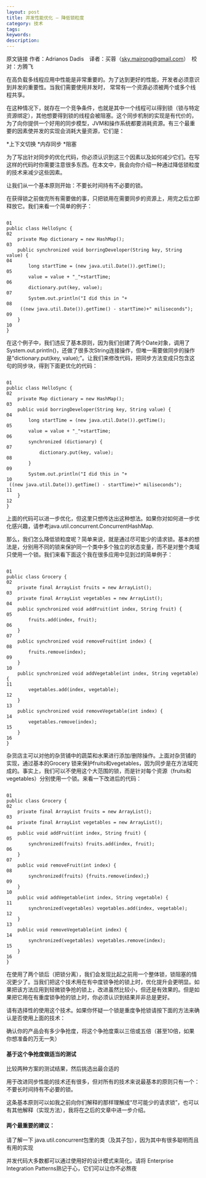 ```yaml
---
layout: post
title: 并发性能优化 – 降低锁粒度
category: 技术
tags: 
keywords: 
description: 
---
```





原文链接  作者：Adrianos Dadis　译者：买蓉（sky.mairong@gmail.com）　校对：方腾飞

在高负载多线程应用中性能是非常重要的。为了达到更好的性能，开发者必须意识到并发的重要性。当我们需要使用并发时， 常常有一个资源必须被两个或多个线程共享。

在这种情况下，就存在一个竞争条件，也就是其中一个线程可以得到锁（锁与特定资源绑定），其他想要得到锁的线程会被阻塞。这个同步机制的实现是有代价的，为了向你提供一个好用的同步模型，JVM和操作系统都要消耗资源。有三个最重要的因素使并发的实现会消耗大量资源，它们是：

*上下文切换
*内存同步
*阻塞

为了写出针对同步的优化代码，你必须认识到这三个因素以及如何减少它们。在写这样的代码时你需要注意很多东西。在本文中，我会向你介绍一种通过降低锁粒度的技术来减少这些因素。

让我们从一个基本原则开始：不要长时间持有不必要的锁。

在获得锁之前做完所有需要做的事，只把锁用在需要同步的资源上，用完之后立即释放它。我们来看一个简单的例子：

```

01
public class HelloSync {
02
    private Map dictionary = new HashMap();
03
    public synchronized void borringDeveloper(String key, String value) {
04
        long startTime = (new java.util.Date()).getTime();
05
        value = value + "_"+startTime;
06
        dictionary.put(key, value);
07
        System.out.println("I did this in "+
08
     ((new java.util.Date()).getTime() - startTime)+" miliseconds");
09
    }
10
}

```

在这个例子中，我们违反了基本原则，因为我们创建了两个Date对象，调用了System.out.println()，还做了很多次String连接操作，但唯一需要做同步的操作是“dictionary.put(key, value);”。让我们来修改代码，把同步方法变成只包含这句的同步块，得到下面更优化的代码：

```

01
public class HelloSync {
02
    private Map dictionary = new HashMap();
03
    public void borringDeveloper(String key, String value) {
04
        long startTime = (new java.util.Date()).getTime();
05
        value = value + "_"+startTime;
06
        synchronized (dictionary) {
07
            dictionary.put(key, value);
08
        }
09
        System.out.println("I did this in "+
10
 ((new java.util.Date()).getTime() - startTime)+" miliseconds");
11
    }
12
}

```

上面的代码可以进一步优化，但这里只想传达出这种想法。如果你对如何进一步优化感兴趣，请参考java.util.concurrent.ConcurrentHashMap.

那么，我们怎么降低锁粒度呢？简单来说，就是通过尽可能少的请求锁。基本的想法是，分别用不同的锁来保护同一个类中多个独立的状态变量，而不是对整个类域只使用一个锁。我们来看下面这个我在很多应用中见到过的简单例子：

```

01
public class Grocery {
02
    private final ArrayList fruits = new ArrayList();
03
    private final ArrayList vegetables = new ArrayList();
04
    public synchronized void addFruit(int index, String fruit) {
05
        fruits.add(index, fruit);
06
    }
07
    public synchronized void removeFruit(int index) {
08
        fruits.remove(index);
09
    }
10
    public synchronized void addVegetable(int index, String vegetable) {
11
        vegetables.add(index, vegetable);
12
    }
13
    public synchronized void removeVegetable(int index) {
14
        vegetables.remove(index);
15
    }
16
}

```

杂货店主可以对他的杂货铺中的蔬菜和水果进行添加/删除操作。上面对杂货铺的实现，通过基本的Grocery 锁来保护fruits和vegetables，因为同步是在方法域完成的。事实上，我们可以不使用这个大范围的锁，而是针对每个资源（fruits和vegetables）分别使用一个锁。来看一下改进后的代码：

```

01
public class Grocery {
02
    private final ArrayList fruits = new ArrayList();
03
    private final ArrayList vegetables = new ArrayList();
04
    public void addFruit(int index, String fruit) {
05
        synchronized(fruits) fruits.add(index, fruit);
06
    }
07
    public void removeFruit(int index) {
08
        synchronized(fruits) {fruits.remove(index);}
09
    }
10
    public void addVegetable(int index, String vegetable) {
11
        synchronized(vegetables) vegetables.add(index, vegetable);
12
    }
13
    public void removeVegetable(int index) {
14
        synchronized(vegetables) vegetables.remove(index);
15
    }
16
}

```

在使用了两个锁后（把锁分离），我们会发现比起之前用一个整体锁，锁阻塞的情况更少了。当我们把这个技术用在有中度锁争抢的锁上时，优化提升会更明显。如果把该方法应用到轻微锁争抢的锁上，改进虽然比较小，但还是有效果的。但是如果把它用在有重度锁争抢的锁上时，你必须认识到结果并非总是更好。

请有选择性的使用这个技术。如果你怀疑一个锁是重度争抢锁请按下面的方法来确认是否使用上面的技术：

确认你的产品会有多少争抢度，将这个争抢度乘以三倍或五倍（甚至10倍，如果你想准备的万无一失）

#### 基于这个争抢度做适当的测试

比较两种方案的测试结果，然后挑选出最合适的

用于改进同步性能的技术还有很多，但对所有的技术来说最基本的原则只有一个：不要长时间持有不必要的锁。

这条基本原则可以如我之前向你们解释的那样理解成“尽可能少的请求锁”，也可以有其他解释（实现方法），我将在之后的文章中进一步介绍。

#### 两个最重要的建议：

请了解一下 java.util.concurrent包里的类（及其子包），因为其中有很多聪明而且有用的实现

并发代码大多数都可以通过使用好的设计模式来简化。请将 Enterprise Integration Patterns熟记于心，它们可以让你不必熬夜



